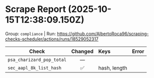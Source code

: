 # Scrape Report (2025-10-15T12:38:09.150Z)

Group: `compliance`  |  Run: https://github.com/AlbertoRoca96/scraping-checks-scheduler/actions/runs/18529052317

| Check | Changed | Keys | Error |
|---|:---:|:--|:--|
| `psa_charizard_pop_total` | — |  |  |
| `sec_aapl_8k_list_hash` | ✅ | hash, length |  |
